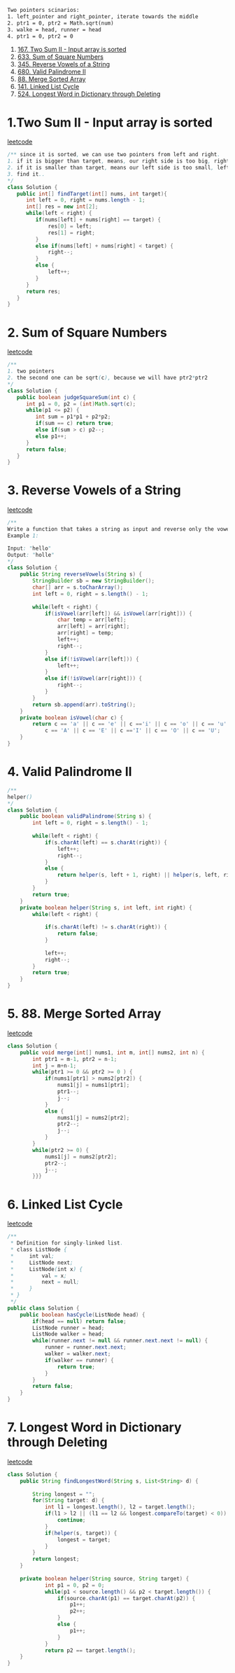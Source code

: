 ```html
Two pointers scinarios: 
1. left_pointer and right_pointer, iterate towards the middle
2. ptr1 = 0, ptr2 = Math.sqrt(num)
3. walke = head, runner = head
4. ptr1 = 0, ptr2 = 0
```


1. [167. Two Sum II - Input array is sorted](https://leetcode.com/problems/two-sum-ii-input-array-is-sorted/description/)
2. [633. Sum of Square Numbers](https://leetcode.com/problems/sum-of-square-numbers/description/)
3. [345. Reverse Vowels of a String](https://leetcode.com/problems/reverse-vowels-of-a-string/description/)
4. [680. Valid Palindrome II](https://leetcode.com/problems/valid-palindrome-ii/)
5. [88. Merge Sorted Array](https://leetcode.com/problems/merge-sorted-array/)
6. [141. Linked List Cycle](https://leetcode.com/problems/linked-list-cycle/description/)
7. [524. Longest Word in Dictionary through Deleting](https://leetcode.com/problems/longest-word-in-dictionary-through-deleting/description/)
# 1.Two Sum II - Input array is sorted
[leetcode](https://leetcode.com/problems/two-sum-ii-input-array-is-sorted/description/)
```java
/** since it is sorted, we can use two pointers from left and right.
1. if it is bigger than target, means, our right side is too big, right--
2. if it is smaller than target, means our left side is too small, left++
3. find it..
*/
class Solution {
   public int[] findTarget(int[] nums, int target){ 
      int left = 0, right = nums.length - 1;
      int[] res = new int[2];
      while(left < right) {
         if(nums[left] + nums[right] == target) {
             res[0] = left;
             res[1] = right;
         }
         else if(nums[left] + nums[right] < target) {
             right--;
         }
         else {
             left++;
         }
      } 
      return res;
   }
}
```
# 2. Sum of Square Numbers
[leetcode](https://leetcode.com/problems/sum-of-square-numbers/description/)
```java
/**
1. two pointers
2. the second one can be sqrt(c), because we will have ptr2*ptr2
*/ 
class Solution {
   public boolean judgeSquareSum(int c) {
      int p1 = 0, p2 = (int)Math.sqrt(c);
      while(p1 <= p2) {
         int sum = p1*p1 + p2*p2;
         if(sum == c) return true;
         else if(sum > c) p2--;
         else p1++;
      }
      return false;
   }
}
```
# 3. Reverse Vowels of a String
[leetcode](https://leetcode.com/problems/reverse-vowels-of-a-string/)
```java
/**
Write a function that takes a string as input and reverse only the vowels of a string.
Example 1:

Input: "hello"
Output: "holle"
*/
class Solution {
    public String reverseVowels(String s) {
        StringBuilder sb = new StringBuilder();
        char[] arr = s.toCharArray();
        int left = 0, right = s.length() - 1;
       
        while(left < right) {
            if(isVowel(arr[left]) && isVowel(arr[right])) {
                char temp = arr[left];
                arr[left] = arr[right];
                arr[right] = temp;  
                left++;
                right--;
            }
            else if(!isVowel(arr[left])) {
                left++;
            }
            else if(!isVowel(arr[right])) {
                right--;
            }
        }
        return sb.append(arr).toString();
    }
    private boolean isVowel(char c) {
        return c == 'a' || c == 'e' || c =='i' || c == 'o' || c == 'u' ||
            c == 'A' || c == 'E' || c =='I' || c == 'O' || c == 'U';
    }
}
```
# 4. Valid Palindrome II
```java
/**
helper()
*/
class Solution {
    public boolean validPalindrome(String s) {
        int left = 0, right = s.length() - 1;
        
        while(left < right) {
            if(s.charAt(left) == s.charAt(right)) {
                left++;
                right--;
            }
            else {
                return helper(s, left + 1, right) || helper(s, left, right - 1);   
            }
        }
        return true;
    }
    private boolean helper(String s, int left, int right) {
        while(left < right) {
            
            if(s.charAt(left) != s.charAt(right)) {
                return false;
            }
            
            left++;
            right--;
        }
        return true;
    }
}
```
# 5. 88. Merge Sorted Array
[leetcode](https://leetcode.com/problems/merge-sorted-array/)
```java
class Solution {
    public void merge(int[] nums1, int m, int[] nums2, int n) {
        int ptr1 = m-1, ptr2 = n-1;
        int j = m+n-1;
        while(ptr1 >= 0 && ptr2 >= 0 ) {
            if(nums1[ptr1] > nums2[ptr2]) {
                nums1[j] = nums1[ptr1];
                ptr1--;
                j--;
            }
            else {
                nums1[j] = nums2[ptr2];
                ptr2--;
                j--;
            }
        }
        while(ptr2 >= 0) {
            nums1[j] = nums2[ptr2];
            ptr2--;
            j--;
        }}}
  ```
# 6. Linked List Cycle
[leetcode](https://leetcode.com/problems/linked-list-cycle/description/)
```java
/**
 * Definition for singly-linked list.
 * class ListNode {
 *     int val;
 *     ListNode next;
 *     ListNode(int x) {
 *         val = x;
 *         next = null;
 *     }
 * }
 */
public class Solution {
    public boolean hasCycle(ListNode head) {
        if(head == null) return false;
        ListNode runner = head;
        ListNode walker = head;
        while(runner.next != null && runner.next.next != null) {
            runner = runner.next.next;
            walker = walker.next;
            if(walker == runner) {
                return true;
            }
        }
        return false;
    }
}
```
# 7. Longest Word in Dictionary through Deleting
[leetcode](https://leetcode.com/problems/longest-word-in-dictionary-through-deleting/description/)
```java
class Solution {
    public String findLongestWord(String s, List<String> d) {
        
        String longest = "";
        for(String target: d) {
            int l1 = longest.length(), l2 = target.length();
            if(l1 > l2 || (l1 == l2 && longest.compareTo(target) < 0)) {
                continue;
            }
            if(helper(s, target)) {
                longest = target;
            }
        }
        return longest; 
    }
    
    private boolean helper(String source, String target) {
            int p1 = 0, p2 = 0;
            while(p1 < source.length() && p2 < target.length()) {
                if(source.charAt(p1) == target.charAt(p2)) {
                    p1++;
                    p2++;
                }
                else {
                    p1++;
                }
            }
            return p2 == target.length();
    }
}

```
